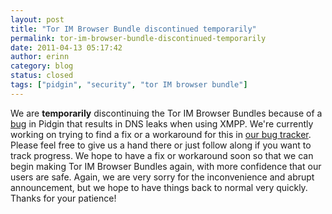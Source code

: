 ```yaml
---
layout: post
title: "Tor IM Browser Bundle discontinued temporarily"
permalink: tor-im-browser-bundle-discontinued-temporarily
date: 2011-04-13 05:17:42
author: erinn
category: blog
status: closed
tags: ["pidgin", "security", "tor IM browser bundle"]
---
```


We are **temporarily** discontinuing the Tor IM Browser Bundles because of a [bug](http://developer.pidgin.im/ticket/11110) in Pidgin that results in DNS leaks when using XMPP. We're currently working on trying to find a fix or a workaround for this in [our bug tracker](https://trac.torproject.org/projects/tor/ticket/1676). Please feel free to give us a hand there or just follow along if you want to track progress. We hope to have a fix or workaround soon so that we can begin making Tor IM Browser Bundles again, with more confidence that our users are safe. Again, we are very sorry for the inconvenience and abrupt announcement, but we hope to have things back to normal very quickly. Thanks for your patience!
